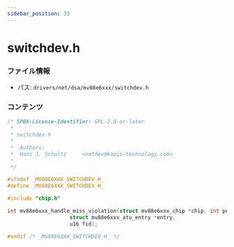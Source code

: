 ```yaml
---
sidebar_position: 33
---
```

# switchdev.h

### ファイル情報

- パス: `drivers/net/dsa/mv88e6xxx/switchdev.h`

### コンテンツ

```h
/* SPDX-License-Identifier: GPL-2.0-or-later
 *
 * switchdev.h
 *
 *	Authors:
 *	Hans J. Schultz		<netdev@kapio-technology.com>
 *
 */

#ifndef _MV88E6XXX_SWITCHDEV_H_
#define _MV88E6XXX_SWITCHDEV_H_

#include "chip.h"

int mv88e6xxx_handle_miss_violation(struct mv88e6xxx_chip *chip, int port,
				    struct mv88e6xxx_atu_entry *entry,
				    u16 fid);

#endif /* _MV88E6XXX_SWITCHDEV_H_ */

```

